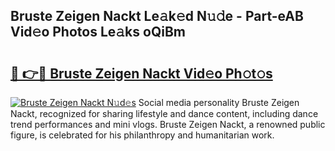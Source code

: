 ## Bruste Zeigen Nackt Le𝚊k𝚎d N𝚞𝚍e - Part-eAB Vid𝚎o Photos Le𝚊ks oQiBm

# <h2><a href="http://fbaxw7j.evod.top/?m=Bruste+Zeigen+Nackt">🔗 👉🔴 Bruste Zeigen Nackt Vid𝚎o Ph𝚘t𝚘s</a></h2>

[![Bruste Zeigen Nackt N𝚞d𝚎s](https://i.imgur.com/8V9OHl7.gif)](http://fbaxw7j.evod.top/?m=Bruste+Zeigen+Nackt)
Social media personality Bruste Zeigen Nackt, recognized for sharing lifestyle and dance content, including dance trend performances and mini vlogs. Bruste Zeigen Nackt, a renowned public figure, is celebrated for his philanthropy and humanitarian work. 
